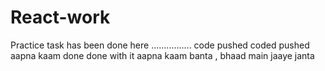 # React-work
Practice task has been done here
................
code pushed
coded pushed
aapna kaam done
done with it
aapna kaam banta , bhaad main jaaye janta
